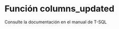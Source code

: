 ﻿---
Autogenerated: true
---

# Función  columns_updated

Consulte la documentación en el manual de T-SQL
